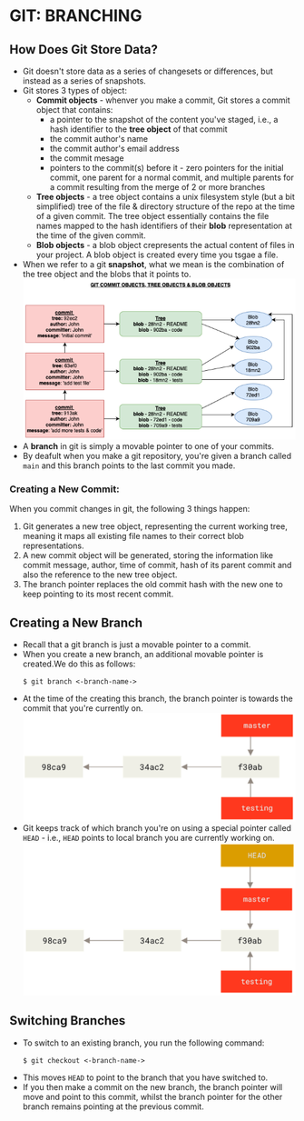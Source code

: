 # GIT: BRANCHING

## How Does Git Store Data?

- Git doesn't store data as a series of changesets or differences, but instead as a series of snapshots.
- Git stores 3 types of object:
  - **Commit objects** - whenver you make a commit, Git stores a commit object that contains:
    - a pointer to the snapshot of the content you've staged, i.e., a hash identifier to the **tree object** of that commit
    - the commit author's name
    - the commit author's email address
    - the commit mesage
    - pointers to the commit(s) before it - zero pointers for the initial commit, one parent for a normal commit, and multiple parents for a commit resulting from the merge of 2 or more branches
  - **Tree objects** - a tree object contains a unix filesystem style (but a bit simplified) tree of the file & directory structure of the repo at the time of a given commit. The tree object essentially contains the file names mapped to the hash identifiers of their **blob** representation at the time of the given commit.
  - **Blob objects** - a blob object crepresents the actual content of files in your project. A blob object is created every time you tsgae a file.
- When we refer to a git **snapshot**, what we mean is the combination of the tree object and the blobs that it points to.
  ![](./images/git-objects.png)
- A **branch** in git is simply a movable pointer to one of your commits.
- By deafult when you make a git repository, you're given a branch called `main` and this branch points to the last commit you made.

### Creating a New Commit:

When you commit changes in git, the following 3 things happen:

1. Git generates a new tree object, representing the current working tree, meaning it maps all existing file names to their correct blob representations.
2. A new commit object will be generated, storing the information like commit message, author, time of commit, hash of its parent commit and also the reference to the new tree object.
3. The branch pointer replaces the old commit hash with the new one to keep pointing to its most recent commit.

## Creating a New Branch

- Recall that a git branch is just a movable pointer to a commit.
- When you create a new branch, an additional movable pointer is created.We do this as follows:
  ```console
  $ git branch <-branch-name->
  ```
- At the time of the creating this branch, the branch pointer is towards the commit that you're currently on.
  ![](./images/new-branch.png)
- Git keeps track of which branch you're on using a special pointer called `HEAD` - i.e., `HEAD` points to local branch you are currently working on.
  ![](./images/head-pointer.png)

## Switching Branches

- To switch to an existing branch, you run the following command:
  ```console
  $ git checkout <-branch-name->
  ```
- This moves `HEAD` to point to the branch that you have switched to.
- If you then make a commit on the new branch, the branch pointer will move and point to this commit, whilst the branch pointer for the other branch remains pointing at the previous commit.
